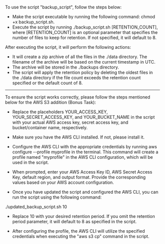 To use the script "backup_script", follow the steps below:

- Make the script executable by running the following command: chmod +x backup_script.sh.
- Execute the script by running ./backup_script.sh [RETENTION_COUNT], where [RETENTION_COUNT] is an optional parameter that specifies the number of files to keep for retention. If not specified, it will default to 8.

After executing the script, it will perform the following actions:

- It will create a zip archive of all the files in the ./data directory. The filename of the archive will be based on the current timestamp in UTC.
- The archive will be stored in the ./backups directory.
- The script will apply the retention policy by deleting the oldest files in the ./data directory if the file count exceeds the retention count specified or the default count of 8.

----------------------------------------------------------------------------------------------------------------------------------------------------------------------------

To ensure the script works correctly, please follow the steps mentioned below for the AWS S3 addition (Bonus Task):

- Replace the placeholders YOUR_ACCESS_KEY, YOUR_SECRET_ACCESS_KEY, and YOUR_BUCKET_NAME in the script with your actual AWS access key, secret access key, and bucket/container name, respectively.

- Make sure you have the AWS CLI installed. If not, please install it.

- Configure the AWS CLI with the appropriate credentials by running aws configure --profile myprofile in the terminal. This command will create a profile named "myprofile" in the AWS CLI configuration, which will be used in the script.

- When prompted, enter your AWS Access Key ID, AWS Secret Access Key, default region, and output format. Provide the corresponding values based on your AWS account configuration.

- Once you have updated the script and configured the AWS CLI, you can run the script using the following command:

./updated_backup_script.sh 10

- Replace 10 with your desired retention period. If you omit the retention period parameter, it will default to 8 as specified in the script.

- After configuring the profile, the AWS CLI will utilize the specified credentials when executing the "aws s3 cp" command in the script.
